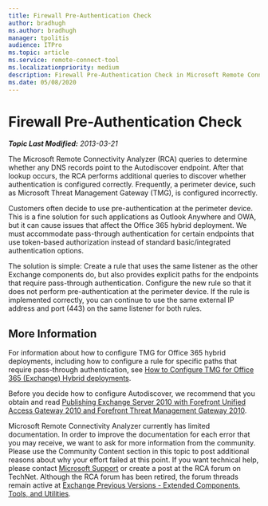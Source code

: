 ```yaml
---
title: Firewall Pre-Authentication Check
author: bradhugh
ms.author: bradhugh
manager: tpolitis
audience: ITPro 
ms.topic: article 
ms.service: remote-connect-tool
ms.localizationpriority: medium
description: Firewall Pre-Authentication Check in Microsoft Remote Connectivity Analyzer
ms.date: 05/08/2020
---
```


# Firewall Pre-Authentication Check

_**Topic Last Modified:** 2013-03-21_

The Microsoft Remote Connectivity Analyzer (RCA) queries to determine whether any DNS records point to the Autodiscover endpoint. After that lookup occurs, the RCA performs additional queries to discover whether authentication is configured correctly. Frequently, a perimeter device, such as Microsoft Threat Management Gateway (TMG), is configured incorrectly.

Customers often decide to use pre-authentication at the perimeter device. This is a fine solution for such applications as Outlook Anywhere and OWA, but it can cause issues that affect the Office 365 hybrid deployment. We must accommodate pass-through authentication for certain endpoints that use token-based authorization instead of standard basic/integrated authentication options.

The solution is simple: Create a rule that uses the same listener as the other Exchange components do, but also provides explicit paths for the endpoints that require pass-through authentication. Configure the new rule so that it does not perform pre-authentication at the perimeter device. If the rule is implemented correctly, you can continue to use the same external IP address and port (443) on the same listener for both rules.

## More Information

For information about how to configure TMG for Office 365 hybrid deployments, including how to configure a rule for specific paths that require pass-through authentication, see [How to Configure TMG for Office 365 (Exchange) Hybrid deployments](https://go.microsoft.com/fwlink/p/?linkid=241473).

Before you decide how to configure Autodiscover, we recommend that you obtain and read [Publishing Exchange Server 2010 with Forefront Unified Access Gateway 2010 and Forefront Threat Management Gateway 2010](https://go.microsoft.com/fwlink/p/?linkid=197136).

Microsoft Remote Connectivity Analyzer currently has limited documentation. In order to improve the documentation for each error that you may receive, we want to ask for more information from the community. Please use the Community Content section in this topic to post additional reasons about why your effort failed at this point. If you want technical help, please contact [Microsoft Support](https://go.microsoft.com/fwlink/p/?linkid=8158) or create a post at the RCA forum on TechNet. Although the RCA forum has been retired, the forum threads remain active at [Exchange Previous Versions - Extended Components, Tools, and Utilities](https://go.microsoft.com/fwlink/p/?linkid=288878).
